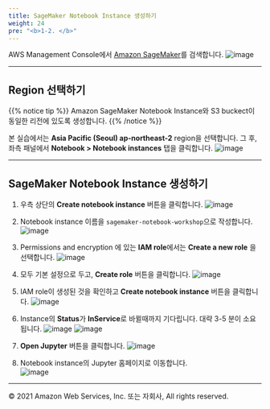 ```yaml
---
title: SageMaker Notebook Instance 생성하기
weight: 24
pre: "<b>1-2. </b>"
---
```


AWS Management Console에서 [Amazon SageMaker](https://ap-northeast-2.console.aws.amazon.com/sagemaker/home?region=ap-northeast-2#/)를 검색합니다.
![image](/images/10_prerequisite/20_instance/sagemaker.png)

---

## Region 선택하기 

{{% notice tip %}}
Amazon SageMaker Notebook Instance와 S3 buckect이 동일한 리전에 있도록 생성합니다. 
{{% /notice %}}

본 실습에서는 **Asia Pacific (Seoul) ap-northeast-2** region을 선택합니다. 그 후, 좌측 패널에서 **Notebook > Notebook instances** 탭을 클릭합니다.
![image](/images/10_prerequisite/20_instance/select-region.png)

---

## SageMaker Notebook Instance 생성하기

1. 우측 상단의 **Create notebook instance** 버튼을 클릭합니다.
![image](/images/10_prerequisite/20_instance/create-instance.png)

2. Notebook instance 이름을 `sagemaker-notebook-workshop`으로 작성합니다.
![image](/images/10_prerequisite/20_instance/name.png)

3. Permissions and encryption 에 있는 **IAM role**에서는 **Create a new role** 을 선택합니다.
![image](/images/10_prerequisite/20_instance/create-role.png)

4. 모두 기본 설정으로 두고, **Create role** 버튼을 클릭합니다.
![image](/images/10_prerequisite/20_instance/role-s3.png)

5. IAM role이 생성된 것을 확인하고 **Create notebook instance** 버튼을 클릭합니다.
![image](/images/10_prerequisite/20_instance/submit.png)

6. Instance의 **Status**가 **InService**로 바뀔때까지 기다립니다. 대략 3-5 분이 소요됩니다.
![image](/images/10_prerequisite/20_instance/status1.png)
![image](/images/10_prerequisite/20_instance/status2.png)

7. **Open Jupyter** 버튼을 클릭합니다.
![image](/images/10_prerequisite/20_instance/start-notebook.png)

8. Notebook instance의 Jupyter 홈페이지로 이동합니다.                        
![image](/images/10_prerequisite/20_instance/notebook-main.png)
---

© 2021 Amazon Web Services, Inc. 또는 자회사, All rights reserved.
